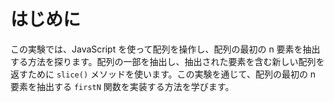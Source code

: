 # はじめに

この実験では、JavaScript を使って配列を操作し、配列の最初の n 要素を抽出する方法を探ります。配列の一部を抽出し、抽出された要素を含む新しい配列を返すために `slice()` メソッドを使います。この実験を通じて、配列の最初の n 要素を抽出する `firstN` 関数を実装する方法を学びます。
